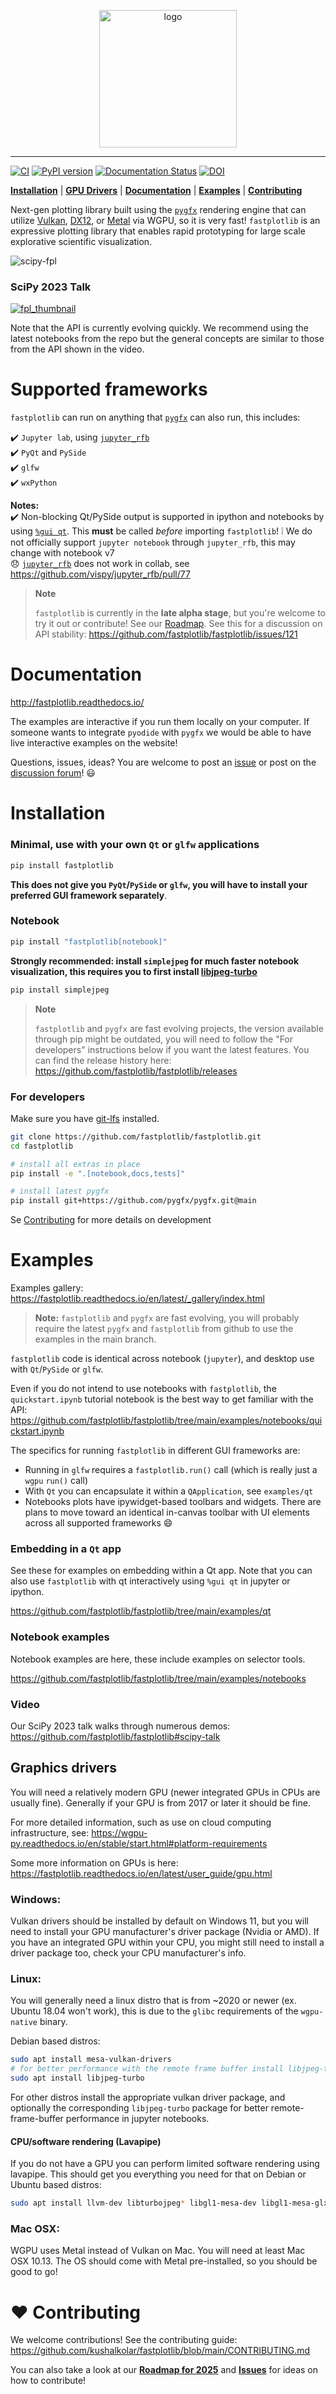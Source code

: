 <p align="center">
<img src="https://github.com/fastplotlib/fastplotlib/blob/main/docs/source/fastplotlib_logo.svg" height="220" alt="logo">
</p>

---

[![CI](https://github.com/kushalkolar/fastplotlib/actions/workflows/ci.yml/badge.svg)](https://github.com/kushalkolar/fastplotlib/actions/workflows/ci.yml)
[![PyPI version](https://badge.fury.io/py/fastplotlib.svg)](https://badge.fury.io/py/fastplotlib)
[![Documentation Status](https://readthedocs.org/projects/fastplotlib/badge/?version=latest)](https://fastplotlib.readthedocs.io/en/latest/?badge=latest)
[![DOI](https://zenodo.org/badge/485481453.svg)](https://zenodo.org/doi/10.5281/zenodo.13365890)

[**Installation**](https://github.com/kushalkolar/fastplotlib#installation) | 
[**GPU Drivers**](https://github.com/kushalkolar/fastplotlib#graphics-drivers) | 
[**Documentation**](https://github.com/fastplotlib/fastplotlib#documentation) | 
[**Examples**](https://github.com/kushalkolar/fastplotlib#examples) | 
[**Contributing**](https://github.com/kushalkolar/fastplotlib#heart-contributing)

Next-gen plotting library built using the [`pygfx`](https://github.com/pygfx/pygfx) rendering engine that can utilize [Vulkan](https://en.wikipedia.org/wiki/Vulkan), [DX12](https://en.wikipedia.org/wiki/DirectX#DirectX_12), or [Metal](https://developer.apple.com/metal/) via WGPU, so it is very fast! `fastplotlib` is an expressive plotting library that enables rapid prototyping for large scale explorative scientific visualization.

![scipy-fpl](https://github.com/fastplotlib/fastplotlib/assets/9403332/b981a54c-05f9-443f-a8e4-52cd01cd802a)

### SciPy 2023 Talk

[![fpl_thumbnail](http://i3.ytimg.com/vi/Q-UJpAqljsU/hqdefault.jpg)](https://www.youtube.com/watch?v=Q-UJpAqljsU)

Note that the API is currently evolving quickly. We recommend using the latest notebooks from the repo but the general 
concepts are similar to those from the API shown in the video.

# Supported frameworks

`fastplotlib` can run on anything that [`pygfx`](https://github.com/pygfx/pygfx) can also run, this includes:

:heavy_check_mark: `Jupyter lab`, using [`jupyter_rfb`](https://github.com/vispy/jupyter_rfb)\
:heavy_check_mark: `PyQt` and `PySide`\
:heavy_check_mark: `glfw`\
:heavy_check_mark: `wxPython`

**Notes:**\
:heavy_check_mark: Non-blocking Qt/PySide output is supported in ipython and notebooks by using [`%gui qt`](https://ipython.readthedocs.io/en/stable/interactive/magics.html#magic-gui). This **must** be called *before* importing `fastplotlib`!
:grey_exclamation: We do not officially support `jupyter notebook` through `jupyter_rfb`, this may change with notebook v7\
:disappointed: [`jupyter_rfb`](https://github.com/vispy/jupyter_rfb) does not work in collab, see https://github.com/vispy/jupyter_rfb/pull/77 

> **Note**
> 
> `fastplotlib` is currently in the **late alpha stage**, but you're welcome to try it out or contribute! See our [Roadmap](https://github.com/kushalkolar/fastplotlib/issues/55). See this for a discussion on API stability: https://github.com/fastplotlib/fastplotlib/issues/121 

# Documentation

http://fastplotlib.readthedocs.io/ 

The examples are interactive if you run them locally on your computer. If someone wants to integrate `pyodide` with `pygfx` we would be able to have live interactive examples on the website!

Questions, issues, ideas? You are welcome to post an [issue](https://github.com/fastplotlib/fastplotlib/issues) or post on the [discussion forum](https://github.com/fastplotlib/fastplotlib/discussions)! :smiley: 

# Installation

### Minimal, use with your own `Qt` or `glfw` applications
```bash
pip install fastplotlib
```

**This does not give you `PyQt`/`PySide` or `glfw`, you will have to install your preferred GUI framework separately**.

### Notebook
```bash
pip install "fastplotlib[notebook]"
```

**Strongly recommended: install `simplejpeg` for much faster notebook visualization, this requires you to first install [libjpeg-turbo](https://libjpeg-turbo.org/)**

```bash
pip install simplejpeg
```

> **Note**
>
> `fastplotlib` and `pygfx` are fast evolving projects, the version available through pip might be outdated, you will need to follow the "For developers" instructions below if you want the latest features. You can find the release history here: https://github.com/fastplotlib/fastplotlib/releases

### For developers

Make sure you have [git-lfs](https://github.com/git-lfs/git-lfs#installing) installed.

```bash
git clone https://github.com/fastplotlib/fastplotlib.git
cd fastplotlib

# install all extras in place
pip install -e ".[notebook,docs,tests]"

# install latest pygfx
pip install git+https://github.com/pygfx/pygfx.git@main
```

Se [Contributing](https://github.com/fastplotlib/fastplotlib?tab=readme-ov-file#heart-contributing) for more details on development

# Examples

Examples gallery: https://fastplotlib.readthedocs.io/en/latest/_gallery/index.html 

> **Note:** `fastplotlib` and `pygfx` are fast evolving, you will probably require the latest `pygfx` and `fastplotlib` from github to use the examples in the main branch.

`fastplotlib` code is identical across notebook (`jupyter`), and desktop use with `Qt`/`PySide` or `glfw`. 

Even if you do not intend to use notebooks with `fastplotlib`, the `quickstart.ipynb` tutorial notebook is the best way to get familiar with the API: https://github.com/fastplotlib/fastplotlib/tree/main/examples/notebooks/quickstart.ipynb

The specifics for running `fastplotlib` in different GUI frameworks are:
- Running in `glfw` requires a `fastplotlib.run()` call (which is really just a `wgpu` `run()` call)
- With `Qt` you can encapsulate it within a `QApplication`, see `examples/qt`
- Notebooks plots have ipywidget-based toolbars and widgets. There are plans to move toward an identical in-canvas toolbar with UI elements across all supported frameworks 😄

### Embedding in a `Qt` app

See these for examples on embedding within a Qt app. Note that you can also use `fastplotlib` with qt interactively using `%gui qt` in jupyter or ipython.

https://github.com/fastplotlib/fastplotlib/tree/main/examples/qt

### Notebook examples

Notebook examples are here, these include examples on selector tools.

https://github.com/fastplotlib/fastplotlib/tree/main/examples/notebooks

### Video

Our SciPy 2023 talk walks through numerous demos: https://github.com/fastplotlib/fastplotlib#scipy-talk

## Graphics drivers

You will need a relatively modern GPU (newer integrated GPUs in CPUs are usually fine). Generally if your GPU is from 2017 or later it should be fine.

For more detailed information, such as use on cloud computing infrastructure, see: https://wgpu-py.readthedocs.io/en/stable/start.html#platform-requirements

Some more information on GPUs is here: https://fastplotlib.readthedocs.io/en/latest/user_guide/gpu.html

### Windows:
Vulkan drivers should be installed by default on Windows 11, but you will need to install your GPU manufacturer's driver package (Nvidia or AMD). If you have an integrated GPU within your CPU, you might still need to install a driver package too, check your CPU manufacturer's info.

### Linux:
You will generally need a linux distro that is from ~2020 or newer (ex. Ubuntu 18.04 won't work), this is due to the `glibc` requirements of the `wgpu-native` binary.

Debian based distros:

```bash
sudo apt install mesa-vulkan-drivers
# for better performance with the remote frame buffer install libjpeg-turbo
sudo apt install libjpeg-turbo
```

For other distros install the appropriate vulkan driver package, and optionally the corresponding `libjpeg-turbo` package for better remote-frame-buffer performance in jupyter notebooks.

#### CPU/software rendering (Lavapipe)

If you do not have a GPU you can perform limited software rendering using lavapipe. This should get you everything you need for that on Debian or Ubuntu based distros:

```bash
sudo apt install llvm-dev libturbojpeg* libgl1-mesa-dev libgl1-mesa-glx libglapi-mesa libglx-mesa0 mesa-common-dev mesa-vulkan-drivers
```

### Mac OSX:
WGPU uses Metal instead of Vulkan on Mac. You will need at least Mac OSX 10.13. The OS should come with Metal pre-installed, so you should be good to go!

# :heart: Contributing

We welcome contributions! See the contributing guide: https://github.com/kushalkolar/fastplotlib/blob/main/CONTRIBUTING.md

You can also take a look at our [**Roadmap for 2025**](https://github.com/kushalkolar/fastplotlib/issues/55) and [**Issues**](https://github.com/kushalkolar/fastplotlib/issues) for ideas on how to contribute!
